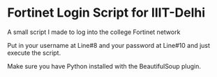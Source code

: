 Fortinet Login Script for IIIT-Delhi
==================

A small script I made to log into the college Fortinet network

Put in your username at Line#8 and your password at Line#10 and just execute the script.

Make sure you have Python installed with the BeautifulSoup plugin.
